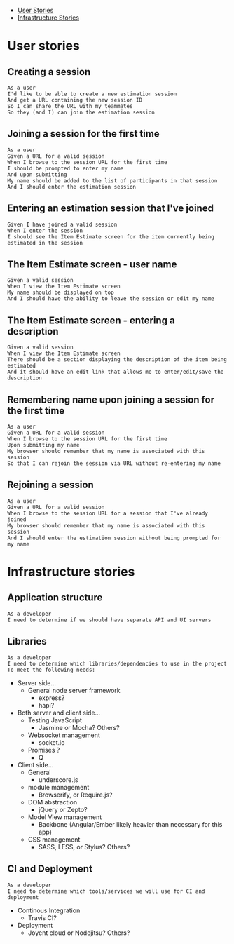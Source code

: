 * [User Stories](#user-stories)
* [Infrastructure Stories](#infrastructure-stories)

# User stories

## Creating a session

    As a user
	I'd like to be able to create a new estimation session
	And get a URL containing the new session ID
	So I can share the URL with my teammates
	So they (and I) can join the estimation session

## Joining a session for the first time

    As a user
    Given a URL for a valid session
    When I browse to the session URL for the first time
    I should be prompted to enter my name
    And upon submitting
    My name should be added to the list of participants in that session
    And I should enter the estimation session

## Entering an estimation session that I've joined

    Given I have joined a valid session
    When I enter the session
    I should see the Item Estimate screen for the item currently being estimated in the session

## The Item Estimate screen - user name

    Given a valid session
    When I view the Item Estimate screen
    My name should be displayed on top
    And I should have the ability to leave the session or edit my name

## The Item Estimate screen - entering a description

    Given a valid session
    When I view the Item Estimate screen
    There should be a section displaying the description of the item being estimated
    And it should have an edit link that allows me to enter/edit/save the description

## Remembering name upon joining a session for the first time

    As a user
    Given a URL for a valid session
    When I browse to the session URL for the first time
    Upon submitting my name
    My browser should remember that my name is associated with this session
    So that I can rejoin the session via URL without re-entering my name

## Rejoining a session

    As a user
    Given a URL for a valid session
    When I browse to the session URL for a session that I've already joined
    My browser should remember that my name is associated with this session
    And I should enter the estimation session without being prompted for my name

# Infrastructure stories

## Application structure

    As a developer
    I need to determine if we should have separate API and UI servers
 
## Libraries

    As a developer
    I need to determine which libraries/dependencies to use in the project
    To meet the following needs:

* Server side...
  * General node server framework
    * express?
    * hapi?
* Both server and client side...
  * Testing JavaScript 
    * Jasmine or Mocha? Others?
  * Websocket management
    * socket.io
  * Promises ?
    * Q
* Client side...
  * General
    * underscore.js
  * module management
    * Browserify, or Require.js?
  * DOM abstraction
    * jQuery or Zepto?
  * Model View management
    * Backbone (Angular/Ember likely heavier than necessary for this app)
  * CSS management
    * SASS, LESS, or Stylus? Others?

## CI and Deployment

    As a developer
    I need to determine which tools/services we will use for CI and deployment

* Continous Integration
  * Travis CI?
* Deployment
  * Joyent cloud or Nodejitsu? Others?